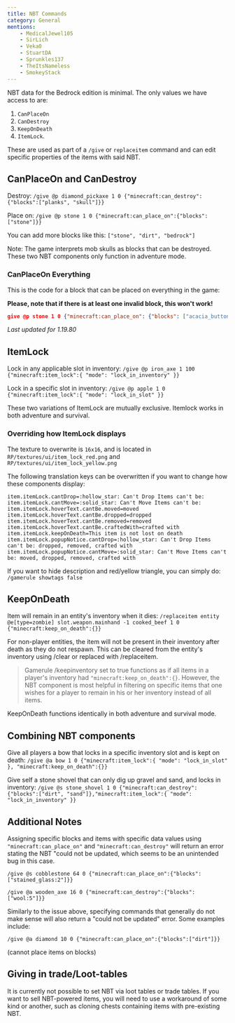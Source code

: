 ```yaml
---
title: NBT Commands
category: General
mentions:
    - MedicalJewel105
    - SirLich
    - Veka0
    - StuartDA
    - Sprunkles137
    - TheItsNameless
    - SmokeyStack
---
```


NBT data for the Bedrock edition is minimal. The only values we have access to are:

1. `CanPlaceOn`
2. `CanDestroy`
3. `KeepOnDeath`
4. `ItemLock`.

These are used as part of a `/give` or `replaceitem` command and can edit specific properties of the items with said NBT.

## CanPlaceOn and CanDestroy

Destroy: `/give @p diamond_pickaxe 1 0 {"minecraft:can_destroy":{"blocks":["planks", "skull"]}}`

Place on: `/give @p stone 1 0 {"minecraft:can_place_on":{"blocks":["stone"]}}`

You can add more blocks like this: `["stone", "dirt", "bedrock"]`

Note: The game interprets mob skulls as blocks that can be destroyed. These two NBT components only function in adventure mode.

### CanPlaceOn Everything

This is the code for a block that can be placed on everything in the game:

**Please, note that if there is at least one invalid block, this won't work!**

<!-- page_dumper_start -->
<CodeHeader></CodeHeader>

```json
give @p stone 1 0 {"minecraft:can_place_on": {"blocks": ["acacia_button", "acacia_door", "acacia_fence", "acacia_fence_gate", "acacia_log", "acacia_pressure_plate", "acacia_stairs", "acacia_standing_sign", "acacia_trapdoor", "acacia_wall_sign", "activator_rail", "air", "allow", "amethyst_block", "amethyst_cluster", "ancient_debris", "andesite_stairs", "anvil", "azalea", "azalea_leaves", "azalea_leaves_flowered", "bamboo", "bamboo_sapling", "barrel", "barrier", "basalt", "beacon", "bed", "bedrock", "bee_nest", "beehive", "beetroot", "bell", "big_dripleaf", "birch_button", "birch_door", "birch_fence", "birch_fence_gate", "birch_log", "birch_pressure_plate", "birch_stairs", "birch_standing_sign", "birch_trapdoor", "birch_wall_sign", "black_candle", "black_candle_cake", "black_glazed_terracotta", "black_wool", "blackstone", "blackstone_double_slab", "blackstone_slab", "blackstone_stairs", "blackstone_wall", "blast_furnace", "blue_candle", "blue_candle_cake", "blue_glazed_terracotta", "blue_ice", "blue_wool", "bone_block", "bookshelf", "border_block", "brewing_stand", "brick_block", "brick_stairs", "brown_candle", "brown_candle_cake", "brown_glazed_terracotta", "brown_mushroom", "brown_mushroom_block", "brown_wool", "bubble_column", "budding_amethyst", "cactus", "cake", "calcite", "camera", "campfire", "candle", "candle_cake", "carpet", "carrots", "cartography_table", "carved_pumpkin", "cauldron", "cave_vines", "cave_vines_body_with_berries", "cave_vines_head_with_berries", "chain", "chain_command_block", "chest", "chiseled_deepslate", "chiseled_nether_bricks", "chiseled_polished_blackstone", "chorus_flower", "chorus_plant", "clay", "coal_block", "coal_ore", "cobbled_deepslate", "cobbled_deepslate_double_slab", "cobbled_deepslate_slab", "cobbled_deepslate_stairs", "cobbled_deepslate_wall", "cobblestone", "cobblestone_wall", "cocoa", "command_block", "composter", "concrete", "concretePowder", "conduit", "copper_block", "copper_ore", "coral", "coral_block", "coral_fan", "coral_fan_dead", "coral_fan_hang", "coral_fan_hang2", "coral_fan_hang3", "cracked_deepslate_bricks", "cracked_deepslate_tiles", "cracked_nether_bricks", "cracked_polished_blackstone_bricks", "crafting_table", "crimson_button", "crimson_door", "crimson_double_slab", "crimson_fence", "crimson_fence_gate", "crimson_fungus", "crimson_hyphae", "crimson_nylium", "crimson_planks", "crimson_pressure_plate", "crimson_roots", "crimson_slab", "crimson_stairs", "crimson_standing_sign", "crimson_stem", "crimson_trapdoor", "crimson_wall_sign", "crying_obsidian", "cut_copper", "cut_copper_slab", "cut_copper_stairs", "cyan_candle", "cyan_candle_cake", "cyan_glazed_terracotta", "cyan_wool", "dark_oak_button", "dark_oak_door", "dark_oak_fence", "dark_oak_fence_gate", "dark_oak_log", "dark_oak_pressure_plate", "dark_oak_stairs", "dark_oak_trapdoor", "dark_prismarine_stairs", "darkoak_standing_sign", "darkoak_wall_sign", "daylight_detector", "daylight_detector_inverted", "deadbush", "deepslate", "deepslate_brick_double_slab", "deepslate_brick_slab", "deepslate_brick_stairs", "deepslate_brick_wall", "deepslate_bricks", "deepslate_coal_ore", "deepslate_copper_ore", "deepslate_diamond_ore", "deepslate_emerald_ore", "deepslate_gold_ore", "deepslate_iron_ore", "deepslate_lapis_ore", "deepslate_redstone_ore", "deepslate_tile_double_slab", "deepslate_tile_slab", "deepslate_tile_stairs", "deepslate_tile_wall", "deepslate_tiles", "deny", "detector_rail", "diamond_block", "diamond_ore", "diorite_stairs", "dirt", "dirt_with_roots", "dispenser", "double_cut_copper_slab", "double_plant", "double_stone_slab", "double_stone_slab2", "double_stone_slab3", "double_stone_slab4", "double_wooden_slab", "dragon_egg", "dried_kelp_block", "dripstone_block", "dropper", "emerald_block", "emerald_ore", "enchanting_table", "end_brick_stairs", "end_bricks", "end_gateway", "end_portal", "end_portal_frame", "end_rod", "end_stone", "ender_chest", "exposed_copper", "exposed_cut_copper", "exposed_cut_copper_slab", "exposed_cut_copper_stairs", "exposed_double_cut_copper_slab", "farmland", "fence", "fence_gate", "fire", "fletching_table", "flower_pot", "flowering_azalea", "flowing_lava", "flowing_water", "frame", "frog_spawn", "frosted_ice", "furnace", "gilded_blackstone", "glass", "glass_pane", "glow_frame", "glow_lichen", "glowingobsidian", "glowstone", "gold_block", "gold_ore", "golden_rail", "granite_stairs", "grass", "grass_path", "gravel", "gray_candle", "gray_candle_cake", "gray_glazed_terracotta", "gray_wool", "green_candle", "green_candle_cake", "green_glazed_terracotta", "green_wool", "grindstone", "hanging_roots", "hardened_clay", "hay_block", "heavy_weighted_pressure_plate", "honey_block", "honeycomb_block", "hopper", "ice", "infested_deepslate", "info_update", "info_update2", "invisibleBedrock", "iron_bars", "iron_block", "iron_door", "iron_ore", "iron_trapdoor", "jigsaw", "jukebox", "jungle_button", "jungle_door", "jungle_fence", "jungle_fence_gate", "jungle_log", "jungle_pressure_plate", "jungle_stairs", "jungle_standing_sign", "jungle_trapdoor", "jungle_wall_sign", "kelp", "ladder", "lantern", "lapis_block", "lapis_ore", "large_amethyst_bud", "lava", "lava_cauldron", "leaves", "leaves2", "lectern", "lever", "light_block", "light_blue_candle", "light_blue_candle_cake", "light_blue_glazed_terracotta", "light_blue_wool", "light_gray_candle", "light_gray_candle_cake", "light_gray_wool", "light_weighted_pressure_plate", "lightning_rod", "lime_candle", "lime_candle_cake", "lime_glazed_terracotta", "lime_wool", "lit_blast_furnace", "lit_deepslate_redstone_ore", "lit_furnace", "lit_pumpkin", "lit_redstone_lamp", "lit_redstone_ore", "lit_smoker", "lodestone", "log", "log2", "loom", "magenta_candle", "magenta_candle_cake", "magenta_glazed_terracotta", "magenta_wool", "magma", "mangrove_button", "mangrove_door", "mangrove_double_slab", "mangrove_fence", "mangrove_fence_gate", "mangrove_leaves", "mangrove_log", "mangrove_planks", "mangrove_pressure_plate", "mangrove_propagule", "mangrove_roots", "mangrove_slab", "mangrove_stairs", "mangrove_standing_sign", "mangrove_trapdoor", "mangrove_wall_sign", "mangrove_wood", "medium_amethyst_bud", "melon_block", "melon_stem", "mob_spawner", "monster_egg", "moss_block", "moss_carpet", "mossy_cobblestone", "mossy_cobblestone_stairs", "mossy_stone_brick_stairs", "movingBlock", "mud", "mud_brick_double_slab", "mud_brick_slab", "mud_brick_stairs", "mud_brick_wall", "mud_bricks", "muddy_mangrove_roots", "mycelium", "nether_brick", "nether_brick_fence", "nether_brick_stairs", "nether_gold_ore", "nether_sprouts", "nether_wart", "nether_wart_block", "netherite_block", "netherrack", "netherreactor", "normal_stone_stairs", "noteblock", "oak_fence", "oak_log", "oak_stairs", "observer", "obsidian", "ochre_froglight", "orange_candle", "orange_candle_cake", "orange_glazed_terracotta", "orange_wool", "oxidized_copper", "oxidized_cut_copper", "oxidized_cut_copper_slab", "oxidized_cut_copper_stairs", "oxidized_double_cut_copper_slab", "packed_ice", "packed_mud", "pearlescent_froglight", "pink_candle", "pink_candle_cake", "pink_glazed_terracotta", "pink_wool", "piston", "pistonArmCollision", "planks", "podzol", "pointed_dripstone", "polished_andesite_stairs", "polished_basalt", "polished_blackstone", "polished_blackstone_brick_double_slab", "polished_blackstone_brick_slab", "polished_blackstone_brick_stairs", "polished_blackstone_brick_wall", "polished_blackstone_bricks", "polished_blackstone_button", "polished_blackstone_double_slab", "polished_blackstone_pressure_plate", "polished_blackstone_slab", "polished_blackstone_stairs", "polished_blackstone_wall", "polished_deepslate", "polished_deepslate_double_slab", "polished_deepslate_slab", "polished_deepslate_stairs", "polished_deepslate_wall", "polished_diorite_stairs", "polished_granite_stairs", "portal", "potatoes", "powder_snow", "powered_comparator", "powered_repeater", "prismarine", "prismarine_bricks_stairs", "prismarine_stairs", "pumpkin", "pumpkin_stem", "purple_candle", "purple_candle_cake", "purple_glazed_terracotta", "purple_wool", "purpur_block", "purpur_stairs", "quartz_block", "quartz_bricks", "quartz_ore", "quartz_stairs", "rail", "raw_copper_block", "raw_gold_block", "raw_iron_block", "red_candle", "red_candle_cake", "red_flower", "red_glazed_terracotta", "red_mushroom", "red_mushroom_block", "red_nether_brick", "red_nether_brick_stairs", "red_sandstone", "red_sandstone_stairs", "red_wool", "redstone_block", "redstone_lamp", "redstone_ore", "redstone_torch", "redstone_wire", "reeds", "reinforced_deepslate", "repeating_command_block", "reserved6", "respawn_anchor", "sand", "sandstone", "sandstone_stairs", "sapling", "scaffolding", "sculk", "sculk_catalyst", "sculk_sensor", "sculk_shrieker", "sculk_vein", "seaLantern", "sea_pickle", "seagrass", "shroomlight", "shulker_box", "silver_glazed_terracotta", "skull", "slime", "small_amethyst_bud", "small_dripleaf_block", "smithing_table", "smoker", "smooth_basalt", "smooth_quartz_stairs", "smooth_red_sandstone_stairs", "smooth_sandstone_stairs", "smooth_stone", "snow", "snow_layer", "soul_campfire", "soul_fire", "soul_lantern", "soul_sand", "soul_soil", "soul_torch", "sponge", "spore_blossom", "spruce_button", "spruce_door", "spruce_fence", "spruce_fence_gate", "spruce_log", "spruce_pressure_plate", "spruce_stairs", "spruce_standing_sign", "spruce_trapdoor", "spruce_wall_sign", "stained_glass", "stained_glass_pane", "stained_hardened_clay", "standing_banner", "standing_sign", "stickyPistonArmCollision", "sticky_piston", "stone", "stone_brick_stairs", "stone_button", "stone_pressure_plate", "stone_slab", "stone_slab2", "stone_slab3", "stone_slab4", "stone_stairs", "stonebrick", "stonecutter", "stonecutter_block", "stripped_acacia_log", "stripped_birch_log", "stripped_crimson_hyphae", "stripped_crimson_stem", "stripped_dark_oak_log", "stripped_jungle_log", "stripped_mangrove_log", "stripped_mangrove_wood", "stripped_oak_log", "stripped_spruce_log", "stripped_warped_hyphae", "stripped_warped_stem", "structure_block", "structure_void", "sweet_berry_bush", "tallgrass", "target", "tinted_glass", "tnt", "torch", "trapdoor", "trapped_chest", "tripWire", "tripwire_hook", "tuff", "turtle_egg", "twisting_vines", "undyed_shulker_box", "unlit_redstone_torch", "unpowered_comparator", "unpowered_repeater", "verdant_froglight", "vine", "wall_banner", "wall_sign", "warped_button", "warped_door", "warped_double_slab", "warped_fence", "warped_fence_gate", "warped_fungus", "warped_hyphae", "warped_nylium", "warped_planks", "warped_pressure_plate", "warped_roots", "warped_slab", "warped_stairs", "warped_standing_sign", "warped_stem", "warped_trapdoor", "warped_wall_sign", "warped_wart_block", "water", "waterlily", "waxed_copper", "waxed_cut_copper", "waxed_cut_copper_slab", "waxed_cut_copper_stairs", "waxed_double_cut_copper_slab", "waxed_exposed_copper", "waxed_exposed_cut_copper", "waxed_exposed_cut_copper_slab", "waxed_exposed_cut_copper_stairs", "waxed_exposed_double_cut_copper_slab", "waxed_oxidized_copper", "waxed_oxidized_cut_copper", "waxed_oxidized_cut_copper_slab", "waxed_oxidized_cut_copper_stairs", "waxed_oxidized_double_cut_copper_slab", "waxed_weathered_copper", "waxed_weathered_cut_copper", "waxed_weathered_cut_copper_slab", "waxed_weathered_cut_copper_stairs", "waxed_weathered_double_cut_copper_slab", "weathered_copper", "weathered_cut_copper", "weathered_cut_copper_slab", "weathered_cut_copper_stairs", "weathered_double_cut_copper_slab", "web", "weeping_vines", "wheat", "white_candle", "white_candle_cake", "white_glazed_terracotta", "white_wool", "wither_rose", "wood", "wooden_button", "wooden_door", "wooden_pressure_plate", "wooden_slab", "wool", "yellow_candle", "yellow_candle_cake", "yellow_flower", "yellow_glazed_terracotta", "yellow_wool"]}}
```

*Last updated for 1.19.80*
<!-- page_dumper_end -->

## ItemLock

Lock in any applicable slot in inventory: `/give @p iron_axe 1 100 {"minecraft:item_lock":{ "mode": "lock_in_inventory" }}`

Lock in a specific slot in inventory: `/give @p apple 1 0 {"minecraft:item_lock":{ "mode": "lock_in_slot" }}`

These two variations of ItemLock are mutually exclusive. Itemlock works in both adventure and survival.

### Overriding how ItemLock displays

The texture to overwrite is `16x16`, and is located in `RP/textures/ui/item_lock_red.png` and `RP/textures/ui/item_lock_yellow.png`

The following translation keys can be overwritten if you want to change how these components display:

```
item.itemLock.cantDrop=:hollow_star: Can't Drop Items can't be:
item.itemLock.cantMove=:solid_star: Can't Move Items can't be:
item.itemLock.hoverText.cantBe.moved=moved
item.itemLock.hoverText.cantBe.dropped=dropped
item.itemLock.hoverText.cantBe.removed=removed
item.itemLock.hoverText.cantBe.craftedWith=crafted with
item.itemLock.keepOnDeath=This item is not lost on death
item.itemLock.popupNotice.cantDrop=:hollow_star: Can't Drop Items can't be: dropped, removed, crafted with
item.itemLock.popupNotice.cantMove=:solid_star: Can't Move Items can't be: moved, dropped, removed, crafted with
```
If you want to hide description and red/yellow triangle, you can simply do:
`/gamerule showtags false`

## KeepOnDeath

Item will remain in an entity's inventory when it dies: `/replaceitem entity @e[type=zombie] slot.weapon.mainhand -1 cooked_beef 1 0 {"minecraft:keep_on_death":{}}`

For non-player entities, the item will not be present in their inventory after death as they do not respawn. This can be cleared from the entity's inventory using /clear or replaced with /replaceitem.
> Gamerule /keepinventory set to true functions as if all items in a player's inventory had `"minecraft:keep_on_death":{}`. However, the NBT component is most helpful in filtering on specific items that one wishes for a player to remain in his or her inventory instead of all items.

KeepOnDeath functions identically in both adventure and survival mode.

## Combining NBT components

Give all players a bow that locks in a specific inventory slot and is kept on death: `/give @a bow 1 0 {"minecraft:item_lock":{ "mode": "lock_in_slot" }, "minecraft:keep_on_death":{}}`

Give self a stone shovel that can only dig up gravel and sand, and locks in inventory: `/give @s stone_shovel 1 0 {"minecraft:can_destroy":{"blocks":["dirt", "sand"]},"minecraft:item_lock":{ "mode": "lock_in_inventory" }}`

## Additional Notes

Assigning specific blocks and items with specific data values using `"minecraft:can_place_on"` and `"minecraft:can_destroy"` will return an error stating the NBT "could not be updated, which seems to be an unintended bug in this case.

`/give @s cobblestone 64 0 {"minecraft:can_place_on":{"blocks":["stained_glass:2"]}}`

`/give @a wooden_axe 16 0 {"minecraft:can_destroy":{"blocks":["wool:5"]}}`

Similarly to the issue above, specifying commands that generally do not make sense will also return a "could not be updated" error. Some examples include:

`/give @a diamond 10 0 {"minecraft:can_place_on":{"blocks":["dirt"]}}`

(cannot place items on blocks)

## Giving in trade/Loot-tables

It is currently not possible to set NBT via loot tables or trade tables. If you want to sell NBT-powered items, you will need to use a workaround of some kind or another, such as cloning chests containing items with pre-existing NBT.
